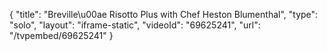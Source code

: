 {
    "title": "Breville\u00ae Risotto Plus with Chef Heston Blumenthal",
    "type": "solo",
    "layout": "iframe-static",
    "videoId": "69625241",
    "url": "\/tvpembed\/69625241"
}